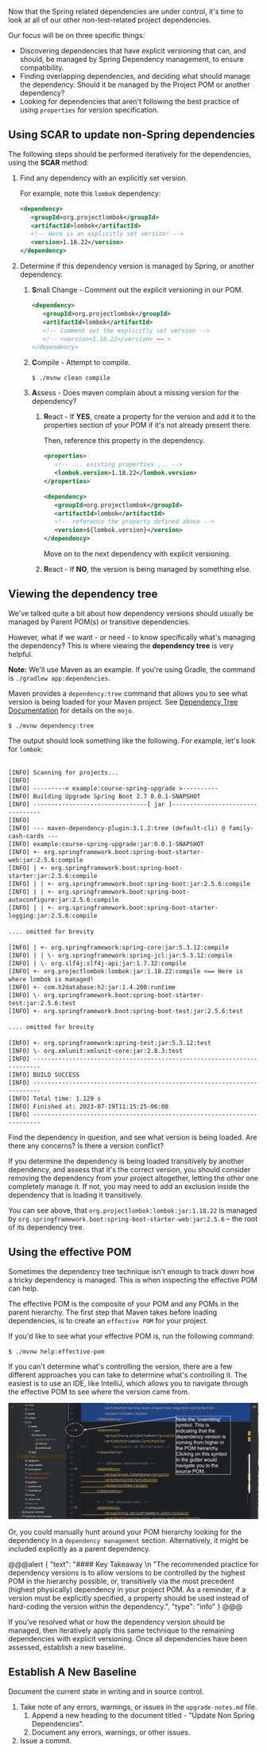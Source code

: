 Now that the Spring related dependencies are under control, it's time to look at all of our other non-test-related project dependencies.

Our focus will be on three specific things:

- Discovering dependencies that have explicit versioning that can, and should, be managed by Spring Dependency management, to ensure compatibility.
- Finding overlapping dependencies, and deciding what should manage the dependency. Should it be managed by the Project POM or another dependency?
- Looking for dependencies that aren't following the best practice of using `properties` for version specification.

## Using SCAR to update non-Spring dependencies

The following steps should be performed iteratively for the dependencies, using the **SCAR** method:

1. Find any dependency with an explicitly set version.

   For example, note this `lombok` dependency:

   ```xml
   <dependency>
      <groupId>org.projectlombok</groupId>
      <artifactId>lombok</artifactId>
      <!-- Here is an explicitly set version! -->
      <version>1.18.22</version>
   </dependency>
   ```

2. Determine if this dependency version is managed by Spring, or another dependency.

   1. **S**mall Change - Comment out the explicit versioning in our POM.

      ```xml
      <dependency>
         <groupId>org.projectlombok</groupId>
         <artifactId>lombok</artifactId>
         <!-- Comment out the explicitly set version -->
         <!-- <version>1.18.22</version> -- >
      </dependency>
      ```

   2. **C**ompile - Attempt to compile.

      ```shell
      $ ./mvnw clean compile
      ```

   3. **A**ssess - Does maven complain about a missing version for the dependency?

      1. **R**eact - If **YES**, create a property for the version and add it to the properties section of your POM if it's not already present there.

         Then, reference this property in the dependency.

         ```xml
         <properties>
            <!-- ... existing properties ... -->
            <lombok.version>1.18.22</lombok.version>
         </properties>
         ```

         ```xml
         <dependency>
            <groupId>org.projectlombok</groupId>
            <artifactId>lombok</artifactId>
            <!-- reference the property defined above -->
            <version>${lombok.version}</version>
         </dependency>
         ```

         Move on to the next dependency with explicit versioning.

      2. **R**eact - If **NO**, the version is being managed by something else.

## Viewing the dependency tree

We've talked quite a bit about how dependency versions should usually be managed by Parent POM(s) or transitive dependencies.

However, what if we want - or need - to know specifically what's managing the dependency? This is where viewing the **dependency tree** is very helpful.

**Note:** We'll use Maven as an example. If you're using Gradle, the command is `./gradlew app:dependencies`.

Maven provides a `dependency:tree` command that allows you to see what version is being loaded for your Maven project. See [Dependency Tree Documentation](https://maven.apache.org/plugins/maven-dependency-plugin/tree-mojo.html) for details on the `mojo`.

```shell
$ ./mvnw dependency:tree
```

The output should look something like the following. For example, let's look for `lombok`:

```shell

[INFO] Scanning for projects...
[INFO]
[INFO] ---------< example:course-spring-upgrade >----------
[INFO] Building Upgrade Spring Boot 2.7 0.0.1-SNAPSHOT
[INFO] --------------------------------[ jar ]---------------------------------
[INFO]
[INFO] --- maven-dependency-plugin:3.1.2:tree (default-cli) @ family-cash-cards ---
[INFO] example:course-spring-upgrade:jar:0.0.1-SNAPSHOT
[INFO] +- org.springframework.boot:spring-boot-starter-web:jar:2.5.6:compile
[INFO] | +- org.springframework.boot:spring-boot-starter:jar:2.5.6:compile
[INFO] | | +- org.springframework.boot:spring-boot:jar:2.5.6:compile
[INFO] | | +- org.springframework.boot:spring-boot-autoconfigure:jar:2.5.6:compile
[INFO] | | +- org.springframework.boot:spring-boot-starter-logging:jar:2.5.6:compile

.... omitted for brevity

[INFO] | +- org.springframework:spring-core:jar:5.3.12:compile
[INFO] | | \- org.springframework:spring-jcl:jar:5.3.12:compile
[INFO] | \- org.slf4j:slf4j-api:jar:1.7.32:compile
[INFO] +- org.projectlombok:lombok:jar:1.18.22:compile <== Here is where lombok is managed!
[INFO] +- com.h2database:h2:jar:1.4.200:runtime
[INFO] \- org.springframework.boot:spring-boot-starter-test:jar:2.5.6:test
[INFO] +- org.springframework.boot:spring-boot-test:jar:2.5.6:test

.... omitted for brevity

[INFO] +- org.springframework:spring-test:jar:5.3.12:test
[INFO] \- org.xmlunit:xmlunit-core:jar:2.8.3:test
[INFO] ------------------------------------------------------------------------
[INFO] BUILD SUCCESS
[INFO] ------------------------------------------------------------------------
[INFO] Total time: 1.129 s
[INFO] Finished at: 2023-07-19T11:15:25-06:00
[INFO] ------------------------------------------------------------------------
```

Find the dependency in question, and see what version is being loaded. Are there any concerns? Is there a version conflict?

If you determine the dependency is being loaded transitively by another dependency, and assess that it's the correct version, you should consider removing the dependency from your project altogether, letting the other one completely manage it. If not, you may need to add an exclusion inside the dependency that is loading it transitively.

You can see above, that `org.projectlombok:lombok:jar:1.18.22` is managed by `org.springframework.boot:spring-boot-starter-web:jar:2.5.6` – the root of its dependency tree.

## Using the effective POM

Sometimes the dependency tree technique isn't enough to track down how a tricky dependency is managed. This is when inspecting the effective POM can help.

The effective POM is the composite of your POM and any POMs in the parent hierarchy. The first step that Maven takes before loading dependencies, is to create an `effective POM` for your project.

If you'd like to see what your effective POM is, run the following command:

```shell
$ ./mvnw help:effective-pom
```

If you can't determine what's controlling the version, there are a few different approaches you can take to determine what's controlling it. The easiest is to use an IDE, like IntelliJ, which allows you to navigate through the effective POM to see where the version came from.

![Viewing the Effective POM in IntelliJ](https://raw.githubusercontent.com/spring-academy/spring-academy-assets/main/courses/course-spring-boot-2-7-to-3-1-upgrade/effective-pom-intellij.png "Viewing the Effective POM in IntelliJ")

Or, you could manually hunt around your POM hierarchy looking for the dependency in a `dependency management` section. Alternatively, it might be included explicitly as a parent dependency.

@@@alert
{
"text": "#### Key Takeaway \n
"The recommended practice for dependency versions is to allow versions to be controlled by the highest POM in the hierarchy possible, or, transitively via the most precedent (highest physically) dependency in your project POM. As a reminder, if a version must be explicitly specified, a property should be used instead of hard-coding the version within the dependency.",
"type": "info"
}
@@@

If you've resolved what or how the dependency version should be managed, then iteratively apply this same technique to the remaining dependencies with explicit versioning. Once all dependencies have been assessed, establish a new baseline.

## Establish A New Baseline

Document the current state in writing and in source control.

1. Take note of any errors, warnings, or issues in the `upgrade-notes.md` file.
   1. Append a new heading to the document titled - "Update Non Spring Dependencies".
   2. Document any errors, warnings, or other issues.
2. Issue a commit.
